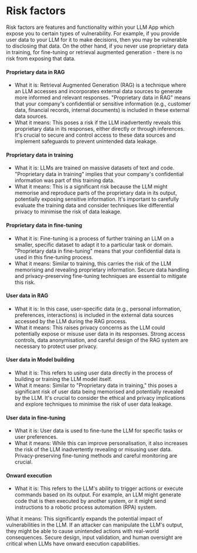# Risk factors

Risk factors are features and functionality within your LLM App which expose you to certain types of vulnerability. For example, if you provide user data to your LLM for it to make decisions, then you may be vulnerable to disclosing that data. On the other hand, if you never use proprietary data in training, for fine-tuning or retrieval augmented generation - there is no risk from exposing that data.



#### <img src="https://lh7-rt.googleusercontent.com/docsz/AD_4nXdLk1U2OwWzKawzQq4qm2B5LOBo-0rciubQF2JA6W36PHDfSAVQyhJ-JK-MkhjevqrY8UdXKwF19L9qJx0p8X3TmptgjMqkZFI1Zyvjd3uYSZQ3ShVEpSsW-LEsuczQmeLHjsfUk7SAp4lCyA9ZubtcaOI?key=7ENonE7h1Ui3XJRQG3NJ9g" alt="" data-size="line">Proprietary data in RAG

* What it is: Retrieval Augmented Generation (RAG) is a technique where an LLM accesses and incorporates external data sources to generate more informed and relevant responses. "Proprietary data in RAG" means that your company's confidential or sensitive information (e.g., customer data, financial records, internal documents) is included in these external data sources.
* What it means: This poses a risk if the LLM inadvertently reveals this proprietary data in its responses, either directly or through inferences. It's crucial to secure and control access to these data sources and implement safeguards to prevent unintended data leakage.

#### <img src="https://lh7-rt.googleusercontent.com/docsz/AD_4nXdLk1U2OwWzKawzQq4qm2B5LOBo-0rciubQF2JA6W36PHDfSAVQyhJ-JK-MkhjevqrY8UdXKwF19L9qJx0p8X3TmptgjMqkZFI1Zyvjd3uYSZQ3ShVEpSsW-LEsuczQmeLHjsfUk7SAp4lCyA9ZubtcaOI?key=7ENonE7h1Ui3XJRQG3NJ9g" alt="" data-size="line">Proprietary data in training

* What it is: LLMs are trained on massive datasets of text and code. "Proprietary data in training" implies that your company's confidential information was part of this training data.
* What it means: This is a significant risk because the LLM might memorise and reproduce parts of the proprietary data in its output, potentially exposing sensitive information. It's important to carefully evaluate the training data and consider techniques like differential privacy to minimise the risk of data leakage.

#### <img src="https://lh7-rt.googleusercontent.com/docsz/AD_4nXdLk1U2OwWzKawzQq4qm2B5LOBo-0rciubQF2JA6W36PHDfSAVQyhJ-JK-MkhjevqrY8UdXKwF19L9qJx0p8X3TmptgjMqkZFI1Zyvjd3uYSZQ3ShVEpSsW-LEsuczQmeLHjsfUk7SAp4lCyA9ZubtcaOI?key=7ENonE7h1Ui3XJRQG3NJ9g" alt="" data-size="line">Proprietary data in fine-tuning

* What it is: Fine-tuning is a process of further training an LLM on a smaller, specific dataset to adapt it to a particular task or domain. "Proprietary data in fine-tuning" means that your confidential data is used in this fine-tuning process.
* What it means: Similar to training, this carries the risk of the LLM memorising and revealing proprietary information. Secure data handling and privacy-preserving fine-tuning techniques are essential to mitigate this risk.

#### <img src="https://lh7-rt.googleusercontent.com/docsz/AD_4nXd1VkP7IgFc56DJNCLnGDVspc1NT6F223bISu_GLVxTS-uEulOWsA14L1VwL5Koxm29I9B6yA2kPKX2LsSk8YdEY9UDGNKqaVOpTlrGtNO62ICo7889lJJFUOitJ0U9TNtz1n6TzhXqrY9AhUrQPDE7Z5ls?key=7ENonE7h1Ui3XJRQG3NJ9g" alt="" data-size="line">User data in RAG

* What it is: In this case, user-specific data (e.g., personal information, preferences, interactions) is included in the external data sources accessed by the LLM during the RAG process.
* What it means: This raises privacy concerns as the LLM could potentially expose or misuse user data in its responses. Strong access controls, data anonymisation, and careful design of the RAG system are necessary to protect user privacy.

#### <img src="https://lh7-rt.googleusercontent.com/docsz/AD_4nXd1VkP7IgFc56DJNCLnGDVspc1NT6F223bISu_GLVxTS-uEulOWsA14L1VwL5Koxm29I9B6yA2kPKX2LsSk8YdEY9UDGNKqaVOpTlrGtNO62ICo7889lJJFUOitJ0U9TNtz1n6TzhXqrY9AhUrQPDE7Z5ls?key=7ENonE7h1Ui3XJRQG3NJ9g" alt="" data-size="line">User data in Model building

* What it is: This refers to using user data directly in the process of building or training the LLM model itself.
* What it means: Similar to "Proprietary data in training," this poses a significant risk of user data being memorised and potentially revealed by the LLM. It's crucial to consider the ethical and privacy implications and explore techniques to minimise the risk of user data leakage.

#### <img src="https://lh7-rt.googleusercontent.com/docsz/AD_4nXd1VkP7IgFc56DJNCLnGDVspc1NT6F223bISu_GLVxTS-uEulOWsA14L1VwL5Koxm29I9B6yA2kPKX2LsSk8YdEY9UDGNKqaVOpTlrGtNO62ICo7889lJJFUOitJ0U9TNtz1n6TzhXqrY9AhUrQPDE7Z5ls?key=7ENonE7h1Ui3XJRQG3NJ9g" alt="" data-size="line">User data in fine-tuning

* What it is: User data is used to fine-tune the LLM for specific tasks or user preferences.
* What it means: While this can improve personalisation, it also increases the risk of the LLM inadvertently revealing or misusing user data. Privacy-preserving fine-tuning methods and careful monitoring are crucial.

#### <img src="https://lh7-rt.googleusercontent.com/docsz/AD_4nXctiAbVVOhnaKkritiakFJD8xvx2ukzefs8iTNFrajgJZgLMvPOMTvel6Gc-T5LfPNmTCqdCcWan6-3VorWZVdwEoSlI8VZwWlSlMjscTx5DNa_s74WdME340Zue7Zzbbd2lU2Cssueumf6CnzccdDzDCB0?key=7ENonE7h1Ui3XJRQG3NJ9g" alt="" data-size="line">Onward execution

* What it is: This refers to the LLM's ability to trigger actions or execute commands based on its output. For example, an LLM might generate code that is then executed by another system, or it might send instructions to a robotic process automation (RPA) system.

What it means: This significantly expands the potential impact of vulnerabilities in the LLM. If an attacker can manipulate the LLM's output, they might be able to cause unintended actions with real-world consequences. Secure design, input validation, and human oversight are critical when LLMs have onward execution capabilities.
